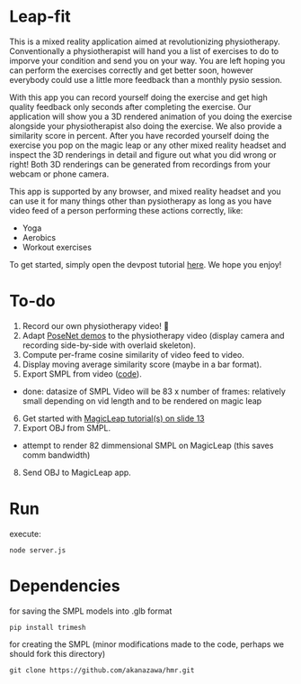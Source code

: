 # Leap-fit

This is a mixed reality application aimed at revolutionizing physiotherapy. Conventionally a physiotherapist will hand you a list of exercises to do to imporve your condition and send you on your way. You are left hoping you can perform the exercises correctly and get better soon, however everybody could use a little more feedback than a monthly pysio session.

With this app you can record yourself doing the exercise and get high quality feedback only seconds after completing the exercise. Our application will show you a 3D rendered animation of you doing the exercise alongside your physiotherapist also doing the exercise. We also provide a similarity score in percent. After you have recorded yourself doing the exercise you pop on the magic leap or any other mixed reality headset and inspect the 3D renderings in detail and figure out what you did wrong or right! Both 3D renderings can be generated from recordings from your webcam or phone camera.

This app is supported by any browser, and mixed reality headset and you can use it for many things other than pysiotherapy as long as you have video feed of a person performing these actions correctly, like:
- Yoga
- Aerobics
- Workout exercises

To get started, simply open the devpost tutorial [here](https://devpost.com/software/leapfit). We hope you enjoy!

# To-do
1. Record our own physiotherapy video! 🕺
2. Adapt [PoseNet demos](https://github.com/tensorflow/tfjs-models/tree/master/posenet/demos) to the physiotherapy video (display camera and recording side-by-side with overlaid skeleton).
3. Compute per-frame cosine similarity of video feed to video.
4. Display moving average similarity score (maybe in a bar format).
5. Export SMPL from video ([code](https://github.com/akanazawa/hmr)).
- done: datasize of SMPL Video will be 83 x number of frames: relatively small depending on vid length and to be rendered on magic leap
6. Get started with [MagicLeap tutorial(s) on slide 13](https://docs.google.com/presentation/d/1SUMgqLEmPsc2FfTeBYtHR2lm3MeBbj3jeMxxqhWAnXc/edit?usp=drivesdk
)
7. Export OBJ from SMPL.
- attempt to render 82 dimmensional SMPL on MagicLeap (this saves comm bandwidth)
8. Send OBJ to MagicLeap app.

# Run
execute:

    node server.js

# Dependencies

for saving the SMPL models into .glb format

    pip install trimesh
    
for creating the SMPL (minor modifications made to the code, perhaps we should fork this directory)

    git clone https://github.com/akanazawa/hmr.git
